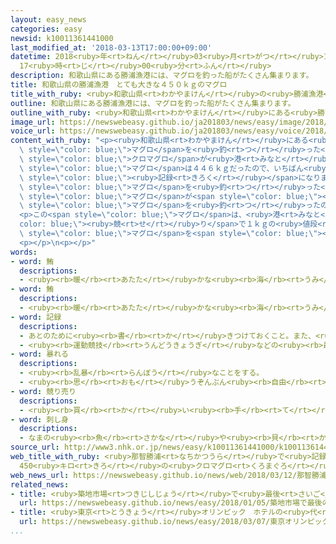 ```yaml
---
layout: easy_news
categories: easy
newsid: k10011361441000
last_modified_at: '2018-03-13T17:00:00+09:00'
datetime: 2018<ruby>年<rt>ねん</rt></ruby>03<ruby>月<rt>がつ</rt></ruby>13<ruby>日<rt>にち</rt></ruby>
  17<ruby>時<rt>じ</rt></ruby>00<ruby>分<rt>ふん</rt></ruby>
description: 和歌山県にある勝浦漁港には、マグロを釣った船がたくさん集まります。
title: 和歌山県の勝浦漁港　とても大きな４５０ｋｇのマグロ
title_with_ruby: <ruby>和歌山県<rt>わかやまけん</rt></ruby>の<ruby>勝浦漁港<rt>かつうらぎょこう</rt></ruby>　とても<ruby>大<rt>おお</rt></ruby>きな４５０ｋｇのマグロ
outline: 和歌山県にある勝浦漁港には、マグロを釣った船がたくさん集まります。
outline_with_ruby: <ruby>和歌山県<rt>わかやまけん</rt></ruby>にある<ruby>勝浦漁港<rt>かつうらぎょこう</rt></ruby>には、マグロを<ruby>釣<rt>つ</rt></ruby>った<ruby>船<rt>ふね</rt></ruby>がたくさん<ruby>集<rt>あつ</rt></ruby>まります。
image_url: https://newswebeasy.github.io/ja201803/news/easy/image/2018/03/13/k10011361441000.jpg
voice_url: https://newswebeasy.github.io/ja201803/news/easy/voice/2018/03/13/k10011361441000.mp3
content_with_ruby: "<p><ruby>和歌山県<rt>わかやまけん</rt></ruby>にある<ruby>勝浦漁港<rt>かつうらぎょこう</rt></ruby>には、<span\
  \ style=\"color: blue;\">マグロ</span>を<ruby>釣<rt>つ</rt></ruby>った<ruby>船<rt>ふね</rt></ruby>がたくさん<ruby>集<rt>あつ</rt></ruby>まります。１２<ruby>日<rt>にち</rt></ruby>、<ruby>長<rt>なが</rt></ruby>さが２ｍ７４ｃｍで、<ruby>重<rt>おも</rt></ruby>さが４５０ｋｇの<span\
  \ style=\"color: blue;\">クロマグロ</span>が<ruby>港<rt>みなと</rt></ruby>に<ruby>着<rt>つ</rt></ruby>きました。<ruby>勝浦漁港<rt>かつうらぎょこう</rt></ruby>で<ruby>今<rt>いま</rt></ruby>までいちばん<ruby>重<rt>おも</rt></ruby>い<span\
  \ style=\"color: blue;\">マグロ</span>は４４６ｋｇだったので、いちばん<ruby>重<rt>おも</rt></ruby>い<span\
  \ style=\"color: blue;\"><ruby>記録<rt>きろく</rt></ruby></span>になりました。</p>\n<p>この<span\
  \ style=\"color: blue;\">マグロ</span>を<ruby>釣<rt>つ</rt></ruby>った<ruby>船<rt>ふね</rt></ruby>の<ruby>人<rt>ひと</rt></ruby>は「<span\
  \ style=\"color: blue;\">マグロ</span>が<span style=\"color: blue;\"><ruby>暴<rt>あば</rt></ruby>れ</span>たので<ruby>大変<rt>たいへん</rt></ruby>でした。こんなに<ruby>大<rt>おお</rt></ruby>きな<span\
  \ style=\"color: blue;\">マグロ</span>を<ruby>釣<rt>つ</rt></ruby>ったのは<ruby>初<rt>はじ</rt></ruby>めてなのでうれしいです」と<ruby>話<rt>はな</rt></ruby>していました。</p>\n\
  <p>この<span style=\"color: blue;\">マグロ</span>は、<ruby>港<rt>みなと</rt></ruby>の<span style=\"\
  color: blue;\"><ruby>競<rt>せ</rt></ruby>り</span>で１ｋｇの<ruby>値段<rt>ねだん</rt></ruby>が１<ruby>万<rt>まん</rt></ruby>５９００<ruby>円<rt>えん</rt></ruby>になって、<ruby>築地市場<rt>つきじしじょう</rt></ruby>に<ruby>運<rt>はこ</rt></ruby>ばれました。４５０ｋｇの<span\
  \ style=\"color: blue;\">マグロ</span>を<span style=\"color: blue;\"><ruby>刺身<rt>さしみ</rt></ruby></span>にすると３０００<ruby>人<rt>にん</rt></ruby>ぐらいが<ruby>食<rt>た</rt></ruby>べることができます。</p>\n\
  <p></p>\n<p></p>"
words:
- word: 鮪
  descriptions:
  - <ruby><rb>暖</rb><rt>あたた</rt></ruby>かな<ruby><rb>海</rb><rt>うみ</rt></ruby>を<ruby><rb>回遊</rb><rt>かいゆう</rt></ruby>する<ruby><rb>大</rb><rt>おお</rt></ruby>きな<ruby><rb>魚</rb><rt>さかな</rt></ruby>。メバチ・キハダマグロ・クロマグロなどがいる。さし<ruby><rb>身</rb><rt>み</rt></ruby>やすしにして<ruby><rb>食</rb><rt>た</rt></ruby>べる。
- word: 鮪
  descriptions:
  - <ruby><rb>暖</rb><rt>あたた</rt></ruby>かな<ruby><rb>海</rb><rt>うみ</rt></ruby>を<ruby><rb>回遊</rb><rt>かいゆう</rt></ruby>する<ruby><rb>大</rb><rt>おお</rt></ruby>きな<ruby><rb>魚</rb><rt>さかな</rt></ruby>。メバチ・キハダマグロ・クロマグロなどがいる。さし<ruby><rb>身</rb><rt>み</rt></ruby>やすしにして<ruby><rb>食</rb><rt>た</rt></ruby>べる。
- word: 記録
  descriptions:
  - あとのために<ruby><rb>書</rb><rt>か</rt></ruby>きつけておくこと。また、<ruby><rb>書</rb><rt>か</rt></ruby>きつけたもの。
  - <ruby><rb>運動競技</rb><rt>うんどうきょうぎ</rt></ruby>などの<ruby><rb>最高</rb><rt>さいこう</rt></ruby>の<ruby><rb>成績</rb><rt>せいせき</rt></ruby>。レコード。
- word: 暴れる
  descriptions:
  - <ruby><rb>乱暴</rb><rt>らんぼう</rt></ruby>なことをする。
  - <ruby><rb>思</rb><rt>おも</rt></ruby>うぞんぶん<ruby><rb>自由</rb><rt>じゆう</rt></ruby>なことをする。
- word: 競り売り
  descriptions:
  - <ruby><rb>買</rb><rt>か</rt></ruby>い<ruby><rb>手</rb><rt>て</rt></ruby>に<ruby><rb>競争</rb><rt>きょうそう</rt></ruby>で<ruby><rb>値段</rb><rt>ねだん</rt></ruby>をつけさせ、いちばん<ruby><rb>高</rb><rt>たか</rt></ruby>い<ruby><rb>値段</rb><rt>ねだん</rt></ruby>をつけた<ruby><rb>人</rb><rt>ひと</rt></ruby>に、その<ruby><rb>品物</rb><rt>しなもの</rt></ruby>を<ruby><rb>売</rb><rt>う</rt></ruby>る<ruby><rb>方法</rb><rt>ほうほう</rt></ruby>。<ruby><rb>競売</rb><rt>きょうばい</rt></ruby>。オークション。せり。
- word: 刺し身
  descriptions:
  - なまの<ruby><rb>魚</rb><rt>さかな</rt></ruby>や<ruby><rb>貝</rb><rt>かい</rt></ruby>などの<ruby><rb>肉</rb><rt>にく</rt></ruby>を、うすく<ruby><rb>切</rb><rt>き</rt></ruby>った<ruby><rb>食</rb><rt>た</rt></ruby>べ<ruby><rb>物</rb><rt>もの</rt></ruby>。
source_url: http://www3.nhk.or.jp/news/easy/k10011361441000/k10011361441000.html
web_title_with_ruby: <ruby>那智勝浦<rt>なちかつうら</rt></ruby>で<ruby>記録<rt>きろく</rt></ruby><ruby>更新<rt>こうしん</rt></ruby>の<ruby>超大物<rt>ちょうおおもの</rt></ruby>
  450<ruby>キロ<rt>きろ</rt></ruby>の<ruby>クロマグロ<rt>くろまぐろ</rt></ruby><ruby>水揚<rt>みずあ</rt></ruby>げ
web_news_url: https://newswebeasy.github.io/news/web/2018/03/12/那智勝浦で記録更新の超大物-450キロのクロマグロ水揚げ
related_news:
- title: <ruby>築地市場<rt>つきじしじょう</rt></ruby>で<ruby>最後<rt>さいご</rt></ruby>の「<ruby>初競<rt>はつせ</rt></ruby>り」　まぐろが３６４５<ruby>万<rt>まん</rt></ruby><ruby>円<rt>えん</rt></ruby>
  url: https://newswebeasy.github.io/news/easy/2018/01/05/築地市場で最後の初競り-まぐろが3645万円
- title: <ruby>東京<rt>とうきょう</rt></ruby>オリンピック　ホテルの<ruby>代<rt>か</rt></ruby>わりに<ruby>船<rt>ふね</rt></ruby>を<ruby>使<rt>つか</rt></ruby>う<ruby>計画<rt>けいかく</rt></ruby>
  url: https://newswebeasy.github.io/news/easy/2018/03/07/東京オリンピック-ホテルの代わりに船を使う計画
...
```

